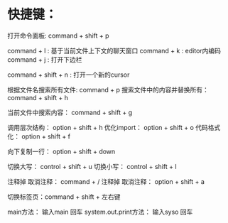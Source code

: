 # 快捷键：
打开命令面板:                command + shift + p

command + l    :  基于当前文件上下文的聊天窗口
command + k    :  editor内编码
command + j    :  打开下边栏

command + shift + n :  打开一个新的cursor


根据文件名搜索所有文件:        command + p
搜索文件中的内容并替换所有：    command + shift + h

当前文件中搜索内容：           command + shift + g


调用层次结构：            option + shift + h
优化import：             option + shift + o
代码格式化：             option + shift + f

向下复制一行：            option + shift + down

切换大写：               control + shift + u
切换小写：               control + shift + l

注释掉  取消注释：        command + /
注释掉  取消注释：        option + shift + a

切换标签页：command + shift + 左右键

main方法：               输入main 回车
system.out.print方法：   输入syso 回车